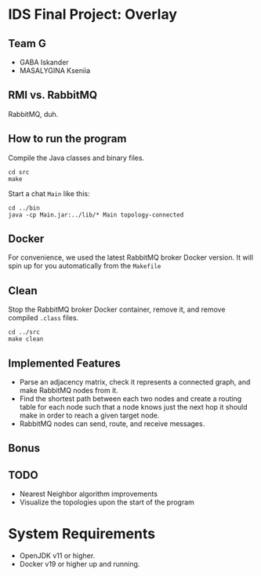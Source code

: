 # IDS Final Project: Overlay
## Team G
+ GABA Iskander
+ MASALYGINA Kseniia

## RMI vs. RabbitMQ
RabbitMQ, duh.

## How to run the program
Compile the Java classes and binary files.
~~~~
cd src
make
~~~~

Start a chat `Main` like this:
~~~~
cd ../bin
java -cp Main.jar:../lib/* Main topology-connected
~~~~

## Docker
For convenience, we used the latest RabbitMQ broker Docker version. It will spin up for you automatically from the `Makefile`

## Clean
Stop the RabbitMQ broker Docker container, remove it, and remove compiled `.class` files.
~~~~
cd ../src
make clean
~~~~

## Implemented Features
+ Parse an adjacency matrix, check it represents a connected graph, and make RabbitMQ nodes from it.
+ Find the shortest path between each two nodes and create a routing table for each node such that a node knows just the next hop it should make in order to reach a given target node.
+ RabbitMQ nodes can send, route, and receive messages.

## Bonus

## TODO
- Nearest Neighbor algorithm improvements
- Visualize the topologies upon the start of the program

# System Requirements
+ OpenJDK v11 or higher.
+ Docker v19 or higher up and running. 
